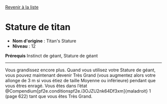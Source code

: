 [Revenir à la liste](list.md)

# Stature de titan

 * **Nom d'origine** : Titan's Stature
 * **Niveau** : 12


<p><strong>Prérequis</strong> Instinct de géant, Stature de géant</p>
<hr>
<p>Vous grandissez encore plus. Quand vous utilisez votre Stature de géant, vous pouvez maintenant devenir Très Grand (vous augmentez alors votre allonge de 3 m si vous étiez de taille Moyenne ou inférieure) pendant que vous êtres enragé. Vous êtes dans l’état @Compendium[pf2e.conditionspf2e.i3OJZU2nk64Df3xm]{maladroit} 1 (page 622) tant que vous êtes Très Grand.</p>